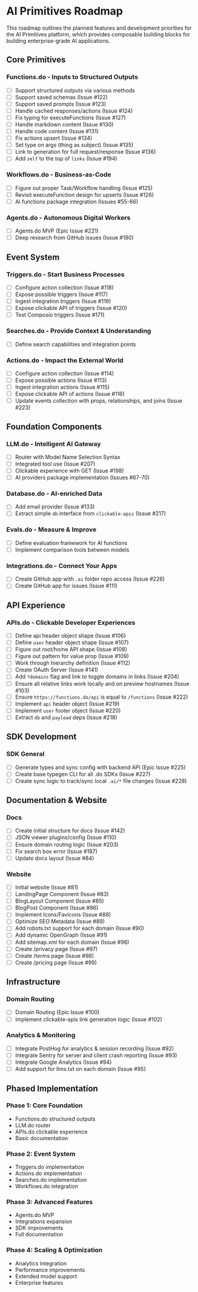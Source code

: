 # AI Primitives Roadmap

This roadmap outlines the planned features and development priorities for the AI Primitives platform, which provides composable building blocks for building enterprise-grade AI applications.

## Core Primitives

### Functions.do - Inputs to Structured Outputs
- [ ] Support structured outputs via various methods
- [ ] Support saved schemas (Issue #122)
- [ ] Support saved prompts (Issue #123)
- [ ] Handle cached responses/actions (Issue #124)
- [ ] Fix typing for executeFunctions (Issue #127)
- [ ] Handle markdown content (Issue #130)
- [ ] Handle code content (Issue #131)
- [ ] Fix actions upsert (Issue #134)
- [ ] Set type on args (thing as subject) (Issue #135)
- [ ] Link to generation for full request/response (Issue #136)
- [ ] Add `self` to the top of `links` (Issue #194)

### Workflows.do - Business-as-Code
- [ ] Figure out proper Task/Workflow handling (Issue #125)
- [ ] Revisit executeFunction design for upserts (Issue #126)
- [ ] AI functions package integration (Issues #55-66)

### Agents.do - Autonomous Digital Workers
- [ ] Agents.do MVP (Epic Issue #221)
- [ ] Deep research from GitHub issues (Issue #180)

## Event System

### Triggers.do - Start Business Processes
- [ ] Configure action collection (Issue #118)
- [ ] Expose possible triggers (Issue #117)
- [ ] Ingest integration triggers (Issue #119)
- [ ] Expose clickable API of triggers (Issue #120)
- [ ] Test Composio triggers (Issue #171)

### Searches.do - Provide Context & Understanding
- [ ] Define search capabilities and integration points

### Actions.do - Impact the External World
- [ ] Configure action collection (Issue #114)
- [ ] Expose possible actions (Issue #113)
- [ ] Ingest integration actions (Issue #115)
- [ ] Expose clickable API of actions (Issue #116)
- [ ] Update events collection with props, relationships, and joins (Issue #223)

## Foundation Components

### LLM.do - Intelligent AI Gateway
- [ ] Router with Model Name Selection Syntax
- [ ] Integrated tool use (Issue #207)
- [ ] Clickable experience with GET (Issue #198)
- [ ] AI providers package implementation (Issues #67-70)

### Database.do - AI-enriched Data
- [ ] Add email provider (Issue #133)
- [ ] Extract simple `db` interface from `clickable-apis` (Issue #217)

### Evals.do - Measure & Improve
- [ ] Define evaluation framework for AI functions
- [ ] Implement comparison tools between models

### Integrations.do - Connect Your Apps
- [ ] Create GitHub app with `.ai` folder repo access (Issue #226)
- [ ] Create GitHub app for issues (Issue #111)

## API Experience

### APIs.do - Clickable Developer Experiences
- [ ] Define api header object shape (Issue #106)
- [ ] Define `user` header object shape (Issue #107)
- [ ] Figure out root/home API shape (Issue #108)
- [ ] Figure out pattern for value prop (Issue #109)
- [ ] Work through hierarchy definition (Issue #112)
- [ ] Create OAuth Server (Issue #141)
- [ ] Add `?domains` flag and link to toggle domains in links (Issue #204)
- [ ] Ensure all relative links work locally and on preview hostnames (Issue #103)
- [ ] Ensure `https://functions.do/api` is equal to `/functions` (Issue #222)
- [ ] Implement `api` header object (Issue #219)
- [ ] Implement `user` footer object (Issue #220)
- [ ] Extract `db` and `payload` deps (Issue #218)

## SDK Development

### SDK General
- [ ] Generate types and sync config with backend API (Epic Issue #225)
- [ ] Create base typegen CLI for all .do SDKs (Issue #227)
- [ ] Create sync logic to track/sync local `.ai/*` file changes (Issue #228)

## Documentation & Website

### Docs
- [ ] Create initial structure for docs (Issue #142)
- [ ] JSON viewer plugins/config (Issue #110)
- [ ] Ensure domain routing logic (Issue #203)
- [ ] Fix search box error (Issue #187)
- [ ] Update docs layout (Issue #84)

### Website
- [ ] Initial website (Issue #81)
- [ ] LandingPage Component (Issue #83)
- [ ] BlogLayout Component (Issue #85)
- [ ] BlogPost Component (Issue #86)
- [ ] Implement Icons/Favicons (Issue #88)
- [ ] Optimize SEO Metadata (Issue #89)
- [ ] Add robots.txt support for each domain (Issue #90)
- [ ] Add dynamic OpenGraph (Issue #91)
- [ ] Add sitemap.xml for each domain (Issue #96)
- [ ] Create /privacy page (Issue #97)
- [ ] Create /terms page (Issue #98)
- [ ] Create /pricing page (Issue #99)

## Infrastructure

### Domain Routing
- [ ] Domain Routing (Epic Issue #100)
- [ ] Implement clickable-apis link generation logic (Issue #102)

### Analytics & Monitoring
- [ ] Integrate PostHog for analytics & session recording (Issue #92)
- [ ] Integrate Sentry for server and client crash reporting (Issue #93)
- [ ] Integrate Google Analytics (Issue #94)
- [ ] Add support for llms.txt on each domain (Issue #95)

## Phased Implementation

### Phase 1: Core Foundation
- Functions.do structured outputs
- LLM.do router
- APIs.do clickable experience
- Basic documentation

### Phase 2: Event System
- Triggers.do implementation
- Actions.do implementation
- Searches.do implementation
- Workflows.do integration

### Phase 3: Advanced Features
- Agents.do MVP
- Integrations expansion
- SDK improvements
- Full documentation

### Phase 4: Scaling & Optimization
- Analytics integration
- Performance improvements
- Extended model support
- Enterprise features

